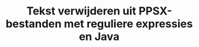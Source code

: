 ---
############################# Static ############################
layout: "auto-gen-gist"
draft: false
path: "nl/redaction/java/regex/ppsx"
otherformats: CSV DOC DOCM DOCX DOT DOTM DOTX PDF POT POTM PPS PPSM PPT PPTM PPTX RTF XLS XLSM XLSX XLT XLTM XLTX  

############################# Head ############################
head_title: "Bewerk PPSX tekst via reguliere expressie in Java"
head_description: "Met de Java API van GroupDocs.Redaction kunnen ontwikkelaars tekst uit PDF DOC DOCX RTF XLSX CSV PPT PPTX en afbeeldingen redigeren met behulp van reguliere expressies in Java"

############################# Header ############################
title: "Tekst verwijderen uit PPSX-bestanden met reguliere expressies en Java"
description: "Met de Java-API van GroupDocs.Redaction kunt u gevoelige tekst redigeren, verbergen of verwijderen uit tekstverwerkingsdocumenten, werkbladen, presentaties, PDFs en afbeeldingen met behulp van reguliere expressies."

################### SubMenu/Download Button #####################
button:
    enable: true

############################# About ############################
about:
    enable: true
    title: "Wat is tekstopschoning?"
    content: |
        Tekstredactie of opschoning is het proces waarbij de vertrouwelijke of ongewenste tekst of informatie uit digitale documenten wordt verwijderd, terwijl de rest van het document of de alinea die het bevat intact blijft. Redactie helpt zowel gebruikers als organisaties om hun gevoelige informatie te beschermen door ze te verbergen of permanent te verwijderen. Met GroupDocs.Redaction Java API kunnen gebruikers nu gevoelige tekst redigeren, verbergen of verwijderen uit tekstverwerkingsdocumenten, werkbladen, presentaties, PDF en rasterafbeeldingsbestanden. De API biedt een breed scala aan opties en methoden voor het redigeren van privé-informatie in de documenten. Het ondersteunt zoeken en redigeren met behulp van reguliere expressies, het gebruik van tekstuele (vrijstellingscodes) of grafische (gekleurde rechthoeken) redacties en nog veel meer. Dus waarom zou u het niet eens proberen en uw documentredactieproces automatiseren door de API te downloaden en de basis- en geavanceerde functies ervan te verkennen.

############################# Steps ############################
steps:
    enable: true
    block:
    - title_left: "Bewerk PPSX met reguliere expressies in Java"
      content_left: |
        Met GroupDocs.Redaction kunt u eenvoudig gegevens van gevoelige of privé-aard uit uw documenten verwijderen. De meest populaire redactioneel geval is het verwijderen van een tekst uit een document. 

        De volgende code kan worden gebruikt om tekstredactie toe te passen op een bepaald deel van een document met behulp van reguliere expressies. Hiermee kunnen gebruikers alle nummers vervangen, passend patroon "AA BB CCCCCC" met een blauwe kleurrechthoek,

      title_right: "Gevoelige gegevens verwijderen uit PPSX"
      content_right: |
        * Maak een instantie van de klasse [Redactor](https://apireference.groupdocs.com/redaction/java/com.groupdocs.redaction/Redactor) en upload PPSX-bestand
        * Maak een instantie van de klasse [RegexRedaction](https://apireference.groupdocs.com/redaction/java/com.groupdocs.redaction.redactions/RegexRedaction)
        * Roep de methode redactor.apply aan met het object van de klasse RegexRedaction
        * Roep de methode redactor.save aan om de wijzigingen op te slaan 

      gisthash: "6dea616a14aeeff21698dc03be62a341"
      gistfile: "RegularExpressionRedaction.java"
      
    - title_left: "systeem vereisten"
      content_left: |
        GroupDocs.Redaction for Java API's worden ondersteund op alle belangrijke platforms en besturingssystemen. Ga voor de volledige gids met systeemvereisten naar [systeemvereisten](https://docs.groupdocs.com/redaction/java/system-requirements) Voordat u de onderstaande code uitvoert, moet u ervoor zorgen dat de volgende vereisten op uw systeem zijn geïnstalleerd :
        * Besturingssystemen: Microsoft Windows, Linux, MacOS
        * Ontwikkelomgeving: NetBeans, Intellij IDEA, Eclipse etc
        * Java Runtime-omgeving: J2SE 6.0 en hoger
        * Download de nieuwste versie van GroupDocs.Redaction for Java van [Maven](https://repository.groupdocs.com/webapp/#/artifacts/browse/tree/General/repo/com/groupdocs/groupdocs-redaction)
        
      title_right: "Waarom GroupDocs.Redaction gebruiken"
      content_right: |
        * Sta gebruikers toe om aangepaste documentindelingen en soorten redacties toe te voegen
        * Er is geen extra software nodig om gevoelige informatie te verwijderen
        * Mogelijkheid om het weergavedocument voor het paginabereik in te stellen als PDF
        * Gemakkelijke manier om verschillende soorten metadata te redigeren: auteursnaam, versie, titel, onderwerp, beschrijving en nog veel meer
        * Extractie van documentinformatie - bestandstype, aantal pagina's enz.

############################# Demos ############################
demos:
    enable: true
############################# About Formats ############################
about_formats:
    enable: true
############################# More Formats ############################
more_formats:
    enable: true

############################# Back to top ###############################
back_to_top:
    enable: true
---